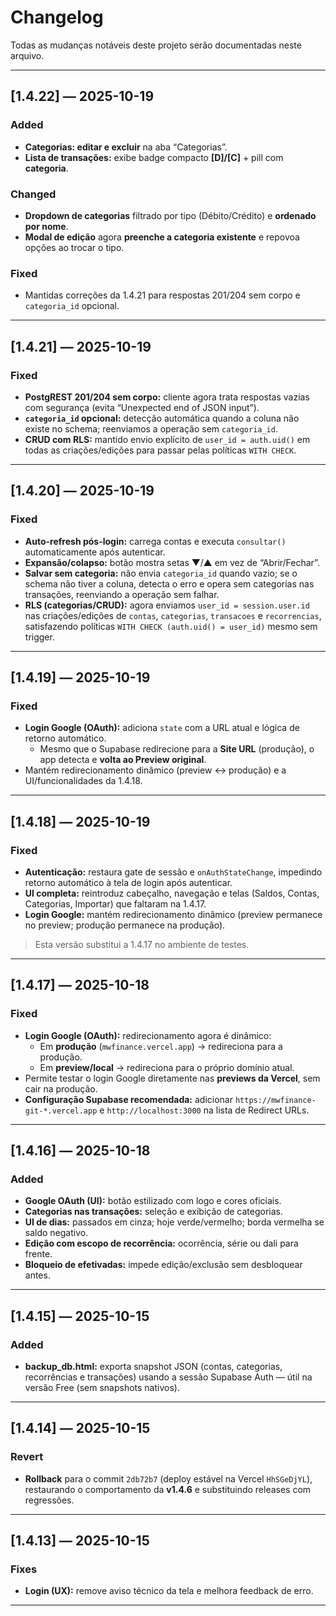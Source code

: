 # Changelog
Todas as mudanças notáveis deste projeto serão documentadas neste arquivo.

---

## [1.4.22] — 2025-10-19
### Added
- **Categorias: editar e excluir** na aba “Categorias”.
- **Lista de transações:** exibe badge compacto **[D]/[C]** + pill com **categoria**.

### Changed
- **Dropdown de categorias** filtrado por tipo (Débito/Crédito) e **ordenado por nome**.
- **Modal de edição** agora **preenche a categoria existente** e repovoa opções ao trocar o tipo.

### Fixed
- Mantidas correções da 1.4.21 para respostas 201/204 sem corpo e `categoria_id` opcional.

---

## [1.4.21] — 2025-10-19
### Fixed
- **PostgREST 201/204 sem corpo:** cliente agora trata respostas vazias com segurança (evita “Unexpected end of JSON input”).
- **`categoria_id` opcional:** detecção automática quando a coluna não existe no schema; reenviamos a operação sem `categoria_id`.
- **CRUD com RLS:** mantido envio explícito de `user_id = auth.uid()` em todas as criações/edições para passar pelas políticas `WITH CHECK`.

---

## [1.4.20] — 2025-10-19
### Fixed
- **Auto-refresh pós-login:** carrega contas e executa `consultar()` automaticamente após autenticar.
- **Expansão/colapso:** botão mostra setas ▼/▲ em vez de “Abrir/Fechar”.
- **Salvar sem categoria:** não envia `categoria_id` quando vazio; se o schema não tiver a coluna, detecta o erro e opera sem categorias nas transações, reenviando a operação sem falhar.
- **RLS (categorias/CRUD):** agora enviamos `user_id = session.user.id` nas criações/edições de `contas`, `categorias`, `transacoes` e `recorrencias`, satisfazendo políticas `WITH CHECK (auth.uid() = user_id)` mesmo sem trigger.

---

## [1.4.19] — 2025-10-19
### Fixed
- **Login Google (OAuth):** adiciona `state` com a URL atual e lógica de retorno automático.
  - Mesmo que o Supabase redirecione para a **Site URL** (produção), o app detecta e **volta ao Preview original**.
- Mantém redirecionamento dinâmico (preview ↔ produção) e a UI/funcionalidades da 1.4.18.

---

## [1.4.18] — 2025-10-19
### Fixed
- **Autenticação:** restaura gate de sessão e `onAuthStateChange`, impedindo retorno automático à tela de login após autenticar.
- **UI completa:** reintroduz cabeçalho, navegação e telas (Saldos, Contas, Categorias, Importar) que faltaram na 1.4.17.
- **Login Google:** mantém redirecionamento dinâmico (preview permanece no preview; produção permanece na produção).

> Esta versão substitui a 1.4.17 no ambiente de testes.

---

## [1.4.17] — 2025-10-18
### Fixed
- **Login Google (OAuth):** redirecionamento agora é dinâmico:
  - Em **produção** (`mwfinance.vercel.app`) → redireciona para a produção.
  - Em **preview/local** → redireciona para o próprio domínio atual.
- Permite testar o login Google diretamente nas **previews da Vercel**, sem cair na produção.
- **Configuração Supabase recomendada:** adicionar `https://mwfinance-git-*.vercel.app` e `http://localhost:3000` na lista de Redirect URLs.

---

## [1.4.16] — 2025-10-18
### Added
- **Google OAuth (UI):** botão estilizado com logo e cores oficiais.
- **Categorias nas transações:** seleção e exibição de categorias.
- **UI de dias:** passados em cinza; hoje verde/vermelho; borda vermelha se saldo negativo.
- **Edição com escopo de recorrência:** ocorrência, série ou dali para frente.
- **Bloqueio de efetivadas:** impede edição/exclusão sem desbloquear antes.

---

## [1.4.15] — 2025-10-15
### Added
- **backup_db.html:** exporta snapshot JSON (contas, categorias, recorrências e transações) usando a sessão Supabase Auth — útil na versão Free (sem snapshots nativos).

---

## [1.4.14] — 2025-10-15
### Revert
- **Rollback** para o commit `2db72b7` (deploy estável na Vercel `HhSGeDjYL`), restaurando o comportamento da **v1.4.6** e substituindo releases com regressões.

---

## [1.4.13] — 2025-10-15
### Fixes
- **Login (UX):** remove aviso técnico da tela e melhora feedback de erro.

---

